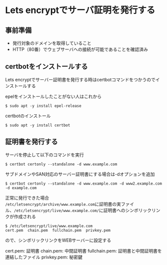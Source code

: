 # Lets encryptでサーバ証明を発行する
## 事前準備
- 発行対象のドメインを取得していること
- HTTP（80番）でウェブサーバへの接続が可能であることを確認済み

## certbotをインストールする
Lets encryptでサーバー証明書を発行する時はcertbotコマンドをつかうのでインストールする

epelをインストールしたことがない人はこれから
```
$ sudo apt -y install epel-release
```

certbotのインストール
```
$ sudo apt -y install certbot
```

## 証明書を発行する
サーバを停止して以下のコマンドを実行
```
$ certbot certonly --standalone -d www.example.com
```

サブドメインやSAN対応のサーバー証明書にする場合は-dオプションを追加
```
$ certbot certonly --standalone -d www.example.com -d www2.example.com -d example.com
```

正常に発行できた場合  
`/etc/letsencrypt/archive/www.example.com`に証明書の実ファイル、`/etc/letsencrypt/live/www.example.com/`に証明書へのシンボリックリンクが作成される
```
$ /etc/letsencrypt/live/www.example.com
cert.pem  chain.pem  fullchain.pem  privkey.pem
```
ので、シンボリックリンクをWEBサーバーに設定する

cert.pem: 証明書
chain.pem: 中間証明書
fullchain.pem: 証明書と中間証明書を連結したファイル
privkey.pem: 秘密鍵
